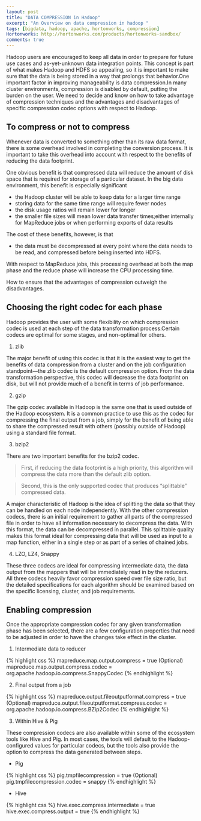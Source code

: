 ```yaml
---
layout: post
title: "DATA COMPRESSION in Hadoop"
excerpt: "An Overview on data compression in hadoop "
tags: [bigdata, hadoop, apache, hortonworks, compression]
Hortonworks: http://hortonworks.com/products/hortonworks-sandbox/
comments: true
---
```


Hadoop users are encouraged to keep all data in order to prepare for future use cases and as-yet-unknown data integration points. This concept is part of what makes Hadoop and HDFS so appealing, so it is important to make sure that the data is being stored in a way that prolongs that behavior.One important factor in improving manageability is data compression.In many cluster environments, compression is disabled by default, putting the burden on the user.
We need to decide and know on how to take advantage of compression techniques and the advantages and disadvantages of specific compression codec options with respect to Hadoop.

## To compress or not to compress

Whenever data is converted to something other than its raw data format, there is some overhead involved in completing the conversion process. It is important to take this overhead into account with respect to the benefits of reducing the data footprint.

One obvious benefit is that compressed data will reduce the amount of disk space that is required for storage of a particular dataset. In the big data environment, this benefit is especially significant

* the Hadoop cluster will be able to keep data for a larger time range
* storing data for the same time range will require fewer nodes 
* the disk usage ratios will remain lower for longer
* the smaller file sizes will mean lower data transfer times;either internally for MapReduce jobs or when performing exports of data results

The cost of these benefits, however, is that 

* the data must be decompressed at every point where the data needs to be read, and compressed before being inserted into HDFS.

With respect to MapReduce jobs, this processing overhead at both the map phase and the reduce phase will increase the CPU processing time.

How to ensure that the advantages of compression outweigh the disadvantages.

## Choosing the right codec for each phase

Hadoop provides the user with some flexibility on which compression codec is used at each step of the data transformation process.Certain codecs are optimal for some stages, and non-optimal for others.

1. zlib

The major benefit of using this codec is that it is the easiest way to get the benefits of data compression from a cluster and on the job configuration standpoint—the zlib codec is the default compression option. From the data transformation perspective, this codec will decrease the data footprint on disk, but will not provide much of a benefit in terms of job performance.

2. gzip

The gzip codec available in Hadoop is the same one that is used outside of the Hadoop ecosystem. It is a common practice to use this as the codec for compressing the final output from a job, simply for the benefit of being able to share the compressed result with others (possibly outside of Hadoop) using a standard file format.

3. bzip2

There are two important benefits for the bzip2 codec. 
> First, if reducing the data footprint is a high priority, this algorithm will compress the data more than the default zlib option.

> Second, this is the only supported codec that produces “splittable” compressed data.

A major characteristic of Hadoop is the idea of splitting the data so that they can be handled on each node independently. With the other compression codecs, there is an initial requirement to gather all parts of the compressed file in order to have all information necessary to decompress the data. With this format, the data can be decompressed in parallel. This splittable quality makes this format ideal for compressing data that will be used as input to a map function, either in a single step or as part of a series of chained jobs.

4. LZO, LZ4, Snappy

These three codecs are ideal for compressing intermediate data, the data output from the mappers that will be immediately read in by the reducers. All three codecs heavily favor compression speed over file size ratio, but the detailed specifications for each algorithm should be examined based on the specific licensing, cluster, and job requirements.

## Enabling compression

Once the appropriate compression codec for any given transformation phase has been selected, there are a few configuration properties that need to be adjusted in order to have the changes take effect in the cluster.

1. Intermediate data to reducer

{% highlight css %}
mapreduce.map.output.compress = true
(Optional) mapreduce.map.output.compress.codec = org.apache.hadoop.io.compress.SnappyCodec
{% endhighlight %}

2. Final output from a job

{% highlight css %}
mapreduce.output.fileoutputformat.compress = true
(Optional) mapreduce.output.fileoutputformat.compress.codec = org.apache.hadoop.io.compress.BZip2Codec
{% endhighlight %}

3. Within Hive & Pig 

These compression codecs are also available within some of the ecosystem tools like Hive and Pig. In most cases, the tools will default to the Hadoop-configured values for particular codecs, but the tools also provide the option to compress the data generated between steps.

* Pig

{% highlight css %}
pig.tmpfilecompression = true
(Optional) pig.tmpfilecompression.codec = snappy
{% endhighlight %}

* Hive

{% highlight css %}
hive.exec.compress.intermediate = true
hive.exec.compress.output = true
{% endhighlight %}